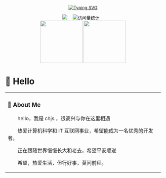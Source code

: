 <div align="center">
  
  [![Typing SVG](https://readme-typing-svg.demolab.com?font=Fira+Code&pause=1000&width=435&lines=但行好事，莫问前程!&center=true&size=27)](https://git.io/typing-svg)
  
  <!-- for beauty 留个空行好看点 -->
  <!-- <div>&nbsp;</div> -->

  <!-- profile logo 个人资料徽标 -->
  <div>
    <a href="https://blog.936668.xyz/"><img src="https://img.shields.io/badge/Website-博客-8c36db" /></a>&emsp;
    <!-- visitor -->
    <img src="https://komarev.com/ghpvc/?username=cjsen&label=Views&color=orange&style=flat" alt="访问量统计" />&emsp;
  </div>
  
  <div>
    <img height="137px" src="https://github-readme-stats.vercel.app/api?username=cjsen&hide_title=true&hide_border=true&show_icons=true&layout=compact&theme=buefy"/>
    <img height="137px" src="https://github-readme-stats.vercel.app/api/top-langs/?username=cjsen&hide_title=true&hide_border=true&show_icons=true&layout=compact&theme=buefy"/>
  </div>
</div>

#  🙋 Hello

<table>
  
<tr><td width="1000">

### 🤺 About Me

<!-- <img align="right" width="88" src="https://cdn.jsdelivr.net/gh/sun0225SUN/sun0225SUN/assets/images/jobs.png" /> -->

<p>&emsp;&emsp;hello，我是 chjs ，很高兴与你在这里相遇</p>
<p>&emsp;&emsp;热爱计算机科学和 IT 互联网事业，希望能成为一名优秀的开发者。</p>
<p>&emsp;&emsp;正在跟随世界慢慢长大和老去，希望平安顺遂</p>
<p>&emsp;&emsp;希望，热爱生活，但行好事，莫问前程。</p>

</td></tr>
</table>
